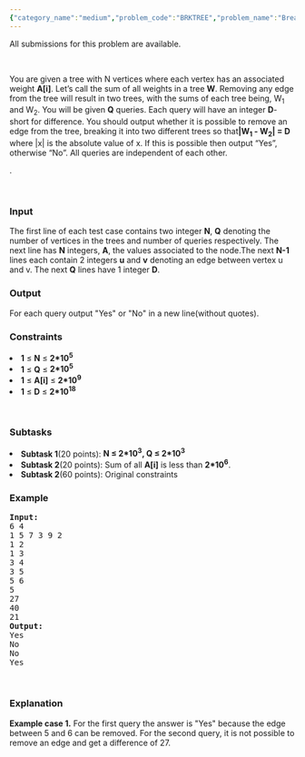 ```yaml
---
{"category_name":"medium","problem_code":"BRKTREE","problem_name":"Breaking the Tree","languages_supported":{"0":"C","1":"CPP 4.3.2","2":"CPP 6.3","3":"CPP14","4":"JAVA","5":"PYTH","6":"PYTH 3.5"},"max_timelimit":1,"source_sizelimit":50000,"problem_author":"adhyyan1252","problem_tester":null,"date_added":"10-11-2017","tags":{"0":"adhyyan1252"},"time":{"view_start_date":1510331400,"submit_start_date":1510331400,"visible_start_date":1510331400,"end_date":1735669800},"layout":"problem"}
---
```

<span class="solution-visible-txt">All submissions for this problem are available.</span><p> </p>
<p>You are given a tree with N vertices where each vertex has an associated weight <b>A[i]</b>. Let’s call the sum of all weights in a tree <b>W</b>. Removing any edge from the tree will result in two trees, with the sums of each tree being, W<sub>1</sub> and W<sub>2</sub>. 
You will be given <b>Q</b> queries. Each query will have an integer <b>D</b>-short for difference. You should output whether it is possible to remove an edge from the tree, breaking it into two different trees so that<b>|W<sub>1</sub> - W<sub>2</sub>| = D</b> where |x| is the absolute value of x. If this is possible then output “Yes”, otherwise “No”. All queries are independent of each other.
 
.</p>
<p> </p>


<h3>Input</h3>
The first line of each test case contains two integer <b>N</b>, <b>Q</b>  denoting the number of vertices in the trees and number of queries respectively. The next line has <b>N</b> integers, <b>A</b>, the values associated to the node.The next <b>N-1</b> lines each contain 2 integers <b>u</b> and <b>v</b> denoting an edge between vertex u and v.
The next <b>Q</b> lines have 1 integer <b>D</b>.

<h3>Output</h3>
For each query output "Yes" or "No" in a new line(without quotes). 

<h3>Constraints</h3>
<li><b>1</b> ≤ <b>N</b> ≤ <b>2*10<sup>5</sup></b></li>
<li><b>1</b> ≤ <b>Q</b> ≤ <b>2*10<sup>5</sup></b></li>
<li><b>1</b> ≤ <b>A[i]</b> ≤ <b>2*10<sup>9</sup></b></li>
<li><b>1</b> ≤ <b>D</b> ≤ <b>2*10<sup>18</sup></b></li>
<p> </p>
<h3>Subtasks</h3>
<li><b>Subtask 1</b>(20 points): <b>N ≤ 2*10<sup>3</sup>,
 Q ≤ 2*10<sup>3</sup></b></li>
<li><b>Subtask 2</b>(20 points): Sum of all <b>A[i]</b> is less than <b>2*10<sup>6</sup></b>. 
<li><b>Subtask 2</b>(60 points): Original constraints

<h3>Example</h3>
<pre><b>Input:</b>
6 4
1 5 7 3 9 2
1 2
1 3
3 4
3 5
5 6
5
27
40
21
<b>Output:</b>
Yes
No
No
Yes
</pre>
<p> </p>
<h3>Explanation</h3>
<p><b>Example case 1.</b> For the first query the answer is "Yes" because the edge between 5 and 6 can be removed. For the second query, it is not possible to remove an edge and get a difference of 27.